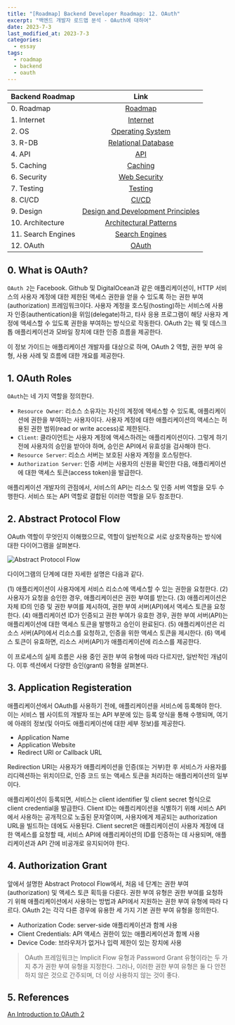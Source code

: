 ```yaml
---
title: "[Roadmap] Backend Developer Roadmap: 12. OAuth"
excerpt: "백엔드 개발자 로드맵 분석 - OAuth에 대하여"
date: 2023-7-3
last_modified_at: 2023-7-3
categories:
  - essay
tags:
  - roadmap
  - backend
  - oauth
---
```


|Backend Roadmap|Link|
|:---|:---:|
|0. Roadmap|[Roadmap](https://roadmap.sh/backend)|
|1. Internet|[Internet](https://burningfalls.github.io/essay/backend-roadmap-internet/)|
|2. OS|[Operating System](https://burningfalls.github.io/essay/backend-roadmap-os/)|
|3. R-DB|[Relational Database](https://burningfalls.github.io/essay/backend-roadmap-relational-database/)|
|4. API|[API](https://burningfalls.github.io/essay/backend-roadmap-api/)|
|5. Caching|[Caching](https://burningfalls.github.io/essay/backend-roadmap-caching/)|
|6. Security|[Web Security](https://burningfalls.github.io/essay/backend-roadmap-caching/)|
|7. Testing|[Testing](https://burningfalls.github.io/essay/backend-roadmap-testing/)|
|8. CI/CD|[CI/CD](https://burningfalls.github.io/essay/backend-roadmap-ci-cd/)|
|9. Design|[Design and Development Principles](https://burningfalls.github.io/essay/backend-roadmap-design/)|
|10. Architecture|[Architectural Patterns](https://burningfalls.github.io/essay/backend-roadmap-architecture/)|
|11. Search Engines|[Search Engines](https://burningfalls.github.io/essay/backend-roadmap-search-engines/)|
|12. OAuth|[OAuth](https://burningfalls.github.io/essay/backend-roadmap-oauth/)|

## 0. What is OAuth?

`OAuth 2`는 Facebook. Github 및 DigitalOcean과 같은 애플리케이션이, HTTP 서비스의 사용자 계정에 대한 제한된 액세스 권한을 얻을 수 있도록 하는 권한 부여(authorization) 프레임워크이다. 사용자 계정을 호스팅(hosting)하는 서비스에 사용자 인증(authentication)을 위임(delegate)하고, 타사 응용 프로그램이 해당 사용자 계정에 액세스할 수 있도록 권한을 부여하는 방식으로 작동한다. OAuth 2는 웨 및 데스크톱 애플리케이션과 모바일 장치에 대한 인증 흐름을 제공한다.

이 정보 가이드는 애플리케이션 개발자를 대상으로 하며, OAuth 2 역할, 권한 부여 유형, 사용 사례 및 흐름에 대한 개요를 제공한다.

## 1. OAuth Roles

`OAuth`는 네 가지 역할을 정의한다.

* `Resource Owner`: 리소스 소유자는 자신의 계정에 액세스할 수 있도록, 애플리케이션에 권한을 부여하는 사용자이다. 사용자 계정에 대한 애플리케이션의 액세스는 허용된 권한 범위(read or write access)로 제한된다.
* `Client`: 클라이언트는 사용자 계정에 액세스하려는 애플리케이션이다. 그렇게 하기 전에 사용자의 승인을 받아야 하며, 승인은 API에서 유효성을 검사해야 한다.
* `Resource Server`: 리소스 서버는 보호된 사용자 계정을 호스팅한다.
* `Authorization Server`: 인증 서버는 사용자의 신원을 확인한 다음, 애플리케이션에 대한 액세스 토큰(access token)을 발급한다.

애플리케이션 개발자의 관점에서, 서비스의 API는 리소스 및 인증 서버 역할을 모두 수행한다. 서비스 또는 API 역할로 결합된 이러한 역할을 모두 참조한다.

## 2. Abstract Protocol Flow

OAuth 역할이 무엇인지 이해했으므로, 역할이 일반적으로 서로 상호작용하는 방식에 대한 다이어그램을 살펴본다.

![Abstract Protocol Flow](https://github.com/BurningFalls/algorithm-study/assets/30232837/7c63aa74-1d88-458f-9f72-b5e979b8aac5)

다이어그램의 단계에 대한 자세한 설명은 다음과 같다.

(1) 애플리케이션이 사용자에게 서비스 리소스에 액세스할 수 있는 권한을 요청한다.
(2) 사용자가 요청을 승인한 경우, 애플리케이션은 권한 부여를 받는다.
(3) 애플리케이션은 자체 ID의 인증 및 권한 부여를 제시하여, 권한 부여 서버(API)에서 액세스 토큰을 요청한다.
(4) 애플리케이션 ID가 인증되고 권한 부여가 유효한 경우, 권한 부여 서버(API)는 애플리케이션에 대한 액세스 토큰을 발행하고 승인이 완료된다.
(5) 애플리케이션은 리소스 서버(API)에서 리소스를 요청하고, 인증을 위한 액세스 토큰을 제시한다.
(6) 액세스 토큰이 유효하면, 리소스 서버(API)가 애플리케이션에 리소스를 제공한다.

이 프로세스의 실제 흐름은 사용 중인 권한 부여 유형에 따라 다르지만, 일반적인 개념이다. 이후 섹션에서 다양한 승인(grant) 유형을 살펴본다.

## 3. Application Registeration

애플리케이션에서 OAuth를 사용하기 전에, 애플리케이션을 서비스에 등록해야 한다. 이는 서비스 웹 사이트의 개발자 또는 API 부분에 있는 등록 양식을 통해 수행되며, 여기에 아래의 정보(및 아마도 애플리케이션에 대한 세부 정보)를 제공한다.

* Application Name
* Application Website
* Redirect URI or Callback URL

Redirection URI는 사용자가 애플리케이션을 인증(또는 거부)한 후 서비스가 사용자를 리디렉션하는 위치이므로, 인증 코드 또는 액세스 토큰을 처리하는 애플리케이션의 일부이다.

애플리케이션이 등록되면, 서비스는 client identifier 및 client secret 형식으로 client credential을 발급한다. Client ID는 애플리케이션을 식별하기 위해 서비스 API에서 사용하는 공개적으로 노출된 문자열이며, 사용자에게 제공되는 authorization URL을 빌드하는 데에도 사용된다. Client secret은 애플리케이션이 사용자 계정에 대한 액세스를 요청할 때, 서비스 API에 애플리케이션의 ID를 인증하는 데 사용되며, 애플리케이션과 API 간에 비공개로 유지되어야 한다.

## 4. Authorization Grant

앞에서 설명한 Abstract Protocol Flow에서, 처음 네 단계는 권한 부여(authorization) 및 액세스 토큰 획득을 다룬다. 권한 부여 유형은 권한 부여를 요청하기 위해 애플리케이션에서 사용하는 방법과 API에서 지원하는 권한 부여 유형에 따라 다르다. OAuth 2는 각각 다른 경우에 유용한 세 가지 기본 권한 부여 유형을 정의한다.

* Authorization Code: server-side 애플리케이션과 함께 사용
* Client Credentials: API 액세스 권한이 있는 애플리케이션과 함께 사용
* Device Code: 브라우저가 없거나 입력 제한이 있는 장치에 사용

> OAuth 프레임워크는 Implicit Flow 유형과 Password Grant 유형이라는 두 가지 추가 권한 부여 유형을 지정한다. 그러나, 이러한 권한 부여 유형은 둘 다 안전하지 않은 것으로 간주되며, 더 이상 사용하지 않는 것이 좋다.

## 5. References

[An Introduction to OAuth 2](https://www.digitalocean.com/community/tutorials/an-introduction-to-oauth-2)

